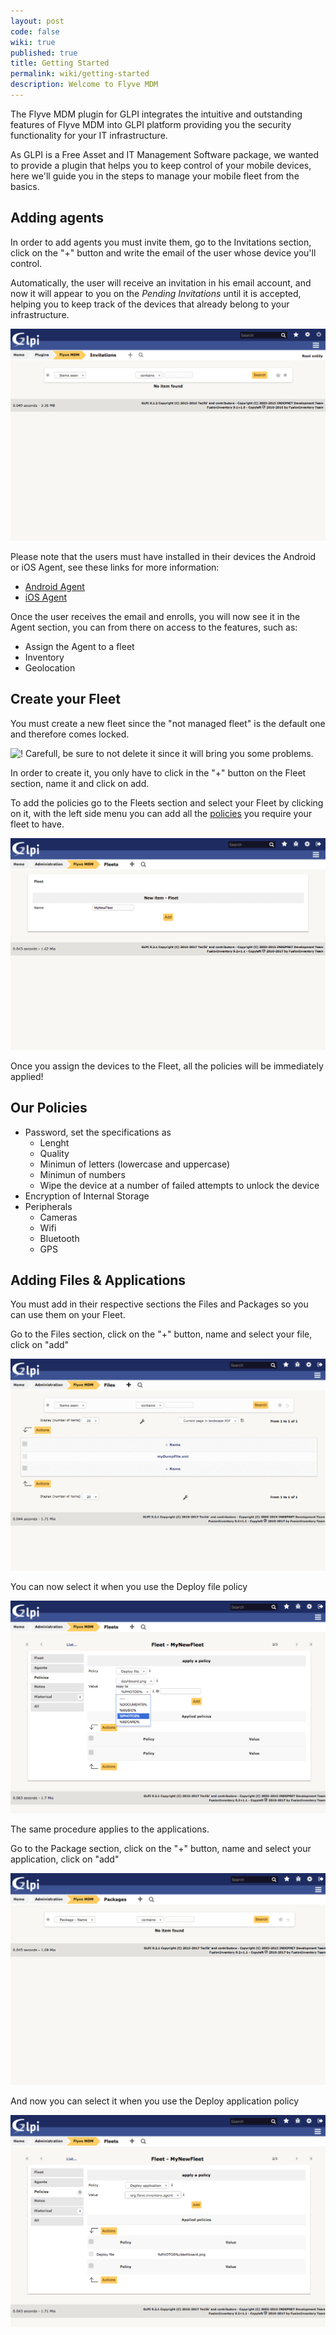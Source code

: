 ```yaml
---
layout: post
code: false
wiki: true
published: true
title: Getting Started
permalink: wiki/getting-started
description: Welcome to Flyve MDM
---
```

The Flyve MDM plugin for GLPI integrates the intuitive and outstanding features of Flyve MDM into GLPI platform providing you the security functionality for your IT infrastructure.

As GLPI is a Free Asset and IT Management Software package, we wanted to provide a plugin that helps you to keep control of your mobile devices, here we'll guide you in the steps to manage your mobile fleet from the basics.

## Adding agents

In order to add agents you must invite them, go to the Invitations section, click on the "+" button and write the email of the user whose device you'll control.

Automatically, the user will receive an invitation in his email account, and now it will appear to you on the _Pending Invitations_ until it is accepted, helping you to keep track of the devices that already belong to your infrastructure.

![Invitations](https://raw.githubusercontent.com/Naylin15/Screenshots/master/glpi/invitations.gif)

Please note that the users must have installed in their devices the Android or iOS Agent, see these links for more information:

* [Android Agent](http://flyve.org/android-mdm-agent/)
* [iOS Agent](http://flyve.org/ios-mdm-agent/)

Once the user receives the email and enrolls, you will now see it in the Agent section, you can from there on access to the features, such as:

* Assign the Agent to a fleet
* Inventory
* Geolocation

## Create your Fleet

You must create a new fleet since the "not managed fleet" is the default one and therefore comes locked.

<img src="{{ '/images/picto-warning.png' | absolute_url }}" alt="!" height="16px"> Carefull, be sure to not delete it since it will bring you some problems.

In order to create it, you only have to click in the "+" button on the Fleet section, name it and click on add.

To add the policies go to the Fleets section and select your Fleet by clicking on it, with the left side menu you can add all the [policies](#our-policies) you require your fleet to have.

![Creating Fleets](https://raw.githubusercontent.com/Naylin15/Screenshots/master/glpi/fleet.gif)

Once you assign the devices to the Fleet, all the policies will be immediately applied!

## Our Policies

* Password, set the specifications as
  * Lenght
  * Quality
  * Minimun of letters (lowercase and uppercase)
  * Minimun of numbers
  * Wipe the device at a number of failed attempts to unlock the device
* Encryption of Internal Storage
* Peripherals
  * Cameras
  * Wifi
  * Bluetooth
  * GPS

## Adding Files & Applications

You must add in their respective sections the Files and Packages so you can use them on your Fleet.

Go to the Files section, click on the "+" button, name and select your file, click on "add"

![Files](https://raw.githubusercontent.com/Naylin15/Screenshots/master/glpi/file.gif)

You can now select it when you use the Deploy file policy

![Deploy file](https://raw.githubusercontent.com/Naylin15/Screenshots/master/glpi/df1.png)

The same procedure applies to the applications.

Go to the Package section, click on the "+" button, name and select your application, click on "add"

![Packages](https://raw.githubusercontent.com/Naylin15/Screenshots/master/glpi/da.gif)

And now you can select it when you use the Deploy application policy

![Deploy apps](https://raw.githubusercontent.com/Naylin15/Screenshots/master/glpi/app4.png)